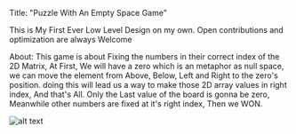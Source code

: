 Title: "Puzzle With An Empty Space Game"

This is My First Ever Low Level Design on my own. 
Open contributions and optimization are always Welcome

About:
  This game is about Fixing the numbers in their correct index of the 2D Matrix, 
  At First, We will have a zero which is an metaphor as null space, we can move the element from Above, Below, Left and Right to the zero's position.
  doing this will lead us a way to make those 2D array values in right index, And that's All.
  Only the Last value of the board is gonna be zero, Meanwhile other numbers are fixed at it's right index, Then we WON.

  ![alt text](http://url/to/img.png)
